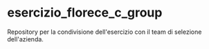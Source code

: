 # esercizio_florece_c_group
Repository per la condivisione dell'esercizio con il team di selezione dell'azienda.
